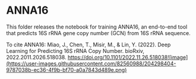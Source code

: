 # ANNA16

This folder releases the notebook for training ANNA16, an end-to-end tool that predicts 16S rRNA gene copy number (GCN) from 16S rRNA sequence.

To cite ANNA16:
Miao, J., Chen, T., Misir, M., & Lin, Y. (2022). Deep Learning for Predicting 16S rRNA Copy Number. bioRxiv, 2022.2011.2026.518038. https://doi.org/10.1101/2022.11.26.518038![image](https://user-images.githubusercontent.com/82560988/204298404-9787038b-ec36-4f9b-bf70-a0a7843d489e.png)
